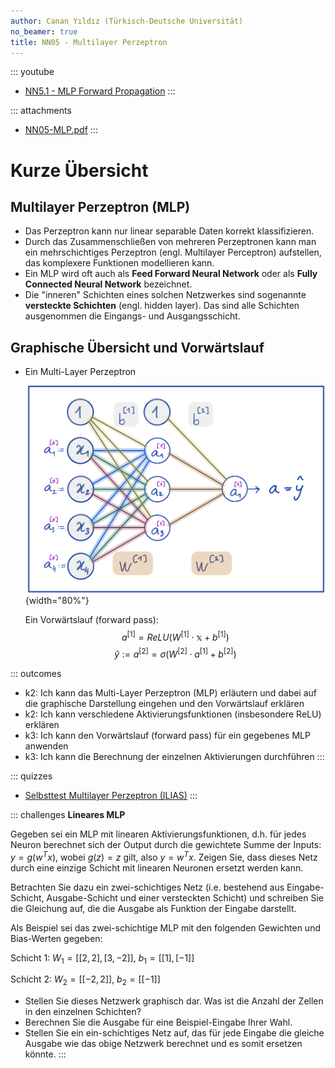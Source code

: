 ```yaml
---
author: Canan Yıldız (Türkisch-Deutsche Universität)
no_beamer: true
title: NN05 - Multilayer Perzeptron
---
```


::: youtube
-   [NN5.1 - MLP Forward Propagation](https://youtu.be/7ltwa5WWuKI)
:::

::: attachments
-   [NN05-MLP.pdf](https://github.com/Artificial-Intelligence-HSBI-TDU/KI-Vorlesung/blob/master/lecture/nn/files/NN05-MLP.pdf)
:::

# Kurze Übersicht

## Multilayer Perzeptron (MLP)

-   Das Perzeptron kann nur linear separable Daten korrekt klassifizieren.
-   Durch das Zusammenschließen von mehreren Perzeptronen kann man ein
    mehrschichtiges Perzeptron (engl. Multilayer Perceptron) aufstellen, das
    komplexere Funktionen modellieren kann.
-   Ein MLP wird oft auch als **Feed Forward Neural Network** oder als **Fully
    Connected Neural Network** bezeichnet.
-   Die "inneren" Schichten eines solchen Netzwerkes sind sogenannte **versteckte
    Schichten** (engl. hidden layer). Das sind alle Schichten ausgenommen die
    Eingangs- und Ausgangsschicht.

## Graphische Übersicht und Vorwärtslauf

-   Ein Multi-Layer Perzeptron

    ![](images/mlp.png){width="80%"}

    Ein Vorwärtslauf (forward pass):
    $$a^{[1]} = ReLU \left( W^{[1]} \cdot \mathbb{x} + b^{[1]} \right) \tag{1}$$
    $$\hat{y} := a^{[2]} = \sigma \left( W^{[2]} \cdot a^{[1]} + b^{[2]} \right) \tag{2}$$

::: outcomes
-   k2: Ich kann das Multi-Layer Perzeptron (MLP) erläutern und dabei auf die
    graphische Darstellung eingehen und den Vorwärtslauf erklären
-   k2: Ich kann verschiedene Aktivierungsfunktionen (insbesondere ReLU) erklären
-   k3: Ich kann den Vorwärtslauf (forward pass) für ein gegebenes MLP anwenden
-   k3: Ich kann die Berechnung der einzelnen Aktivierungen durchführen
:::

::: quizzes
-   [Selbsttest Multilayer Perzeptron
    (ILIAS)](https://www.hsbi.de/elearning/goto.php?target=tst_1106592&client_id=FH-Bielefeld)
:::

::: challenges
**Lineares MLP**

Gegeben sei ein MLP mit linearen Aktivierungsfunktionen, d.h. für jedes Neuron
berechnet sich der Output durch die gewichtete Summe der Inputs: $y = g(w^T x)$,
wobei $g(z) = z$ gilt, also $y = w^T x$. Zeigen Sie, dass dieses Netz durch eine
einzige Schicht mit linearen Neuronen ersetzt werden kann.

Betrachten Sie dazu ein zwei-schichtiges Netz (i.e. bestehend aus Eingabe-Schicht,
Ausgabe-Schicht und einer versteckten Schicht) und schreiben Sie die Gleichung auf,
die die Ausgabe als Funktion der Eingabe darstellt.

Als Beispiel sei das zwei-schichtige MLP mit den folgenden Gewichten und Bias-Werten
gegeben:

Schicht 1: $W_1 = [[2, 2],[3, -2]]$, $b_1 = [[1],[-1]]$

Schicht 2: $W_2 = [[-2, 2]]$, $b_2 = [[-1]]$

-   Stellen Sie dieses Netzwerk graphisch dar. Was ist die Anzahl der Zellen in den
    einzelnen Schichten?
-   Berechnen Sie die Ausgabe für eine Beispiel-Eingabe Ihrer Wahl.
-   Stellen Sie ein ein-schichtiges Netz auf, das für jede Eingabe die gleiche
    Ausgabe wie das obige Netzwerk berechnet und es somit ersetzen könnte.
:::
